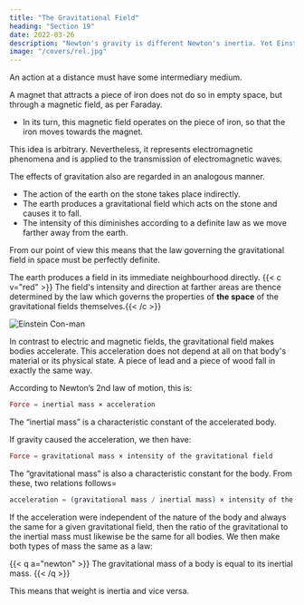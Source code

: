```yaml
---
title: "The Gravitational Field"
heading: "Section 19"
date: 2022-03-26
description: "Newton's gravity is different Newton's inertia. Yet Einstein unites them"
image: "/covers/rel.jpg"
---
```



<!-- If drop a stone, why does it fall to the ground?” 

The usual is that it is attracted by the earth. 

Modern physics has a slightly different answer. -->

An action at a distance must have some intermediary medium. 
<!-- As a result of the more careful study
of electromagnetic phenomena, we have come to
regard action at a distance as a process impossible
without the intervention of 
medium.  -->

A magnet that attracts a piece of iron does not do so in empty space, but through a magnetic field, as per Faraday. 
- In its turn, this magnetic field operates on the piece of iron, so that the iron moves towards the magnet. 
<!--  we cannot be content to regard this
as meaning that the magnet acts directly on the
iron through the intermediate empty space, but
we are constrained to imagine — after the manner
of Faraday — that the magnet always calls
into being something physically real in the space
around it, that something being what we call a
“magnetic field.”  -->

This idea is arbitrary. Nevertheless, it represents electromagnetic phenomena and is applied to the transmission of electromagnetic waves.

The effects of gravitation also are regarded in an analogous manner.
- The action of the earth on the stone takes place indirectly. 
- The earth produces a gravitational field which acts on the stone and causes it to fall. 
- The intensity of this diminishes according to a definite law as we move farther away from the earth. 

From our point of view this means that the law governing the gravitational field in space must be perfectly definite. <!-- , in order correctly to represent the diminution of gravitational action with the distance from operative bodies.  -->

The earth produces a field in its immediate neighbourhood directly. {{< c v="red" >}} The field's intensity and direction at farther areas are thence determined by the law which governs the properties of **the space** of the gravitational fields themselves.{{< /c >}}

![Einstein Con-man](/avatars/einbla.png)

In contrast to electric and magnetic fields, the gravitational field <!-- exhibits a most remarkable property, which is of fundamental importance for what follows.  --> makes bodies accelerate. <!-- Bodies solely affected by the influence of gravity accelerate. --> This acceleration does not depend at all on that body's material or its physical state. A piece of lead and a piece of wood fall in exactly the same way. <!-- manner in a
gravitational field (in vacuo), when they start off from rest or with the same initial velocity.  -->

<!-- This law, which holds most accurately, can be expressed in a different form in the light of the following consideration. -->

According to Newton’s 2nd law of motion, this is:

``` elixir
Force = inertial mass × acceleration
```


The “inertial mass” is a characteristic constant of the accelerated body. 

If gravity caused the acceleration, we then have:

``` elixir
Force = gravitational mass × intensity of the gravitational field
```


The “gravitational mass” is also a characteristic constant for the body. From these, two relations follows= 

``` elixir
acceleration = (gravitational mass / inertial mass) × intensity of the gravitational field
```


If the acceleration were independent of the nature of the body and always the same for a given gravitational field, then the ratio of the gravitational to the inertial mass must likewise be the same for all bodies. We then make both types of mass the same as a law: <!--  By a suitable choice of units we can thus make this ratio equal to unity. We then have the following law=  -->

{{< q a="newton" >}}
The gravitational mass of a body is equal to its inertial mass.
{{< /q >}}

This means that weight is inertia and vice versa. 

<!-- It is true that this important law had hitherto been recorded in mechanics, but it had not been interpreted. A satisfactory interpretation can be obtained only if we recognise the following fact=  The same quality of a body manifests itself according to circumstances as “inertia” or as “weight” (lit. “heaviness”).  -->

<!-- In the following section we shall show to what extent this is actually the case, and how this question is connected with the general postulate of relativity.
 -->
